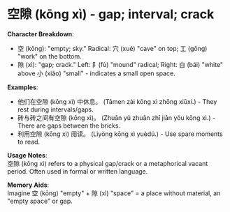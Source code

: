 # **空隙 (kōng xì) - gap; interval; crack**

**Character Breakdown**:  
- 空 (kōng): "empty; sky." Radical: 穴 (xué) "cave" on top; 工 (gōng) "work" on the bottom.  
- 隙 (xì): "gap; crack." Left: 阝(fù) "mound" radical; Right: 白 (bái) "white" above 小 (xiǎo) "small" - indicates a small open space.

**Examples**:  
- 他们在空隙 (kōng xì) 中休息。 (Tāmen zài kōng xì zhōng xiūxí.) - They rest during intervals/gaps.  
- 砖与砖之间有空隙 (kōng xì)。 (Zhuān yǔ zhuān zhī jiān yǒu kōng xì.) - There are gaps between the bricks.  
- 利用空隙 (kōng xì) 阅读。 (Lìyòng kōng xì yuèdú.) - Use spare moments to read.

**Usage Notes**:  
空隙 (kōng xì) refers to a physical gap/crack or a metaphorical vacant period. Often used in formal or written language.

**Memory Aids**:  
Imagine 空 (kōng) "empty" + 隙 (xì) "space" = a place without material, an "empty space" or gap.